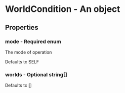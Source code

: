 

# WorldCondition - An object



## Properties



### mode - Required enum



 The mode of operation



Defaults to SELF



### worlds - Optional string[]



Defaults to []

